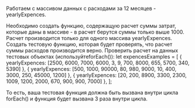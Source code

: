 Работаем с массивом данных с расходами за 12 месяцев - yearlyExpences.


Необходимо создать функцию, содержащую расчет суммы затрат, которые даны в массиве - в расчет берутся суммы только выше 1000. Расчет производится только для одного массива yearlyExpences.
Создать тестовую функцию, которая будет проверять, что расчет суммы расходов производится верно. Проверить расчет на данных тестовых объектах (используйтеforEach()):
let expencesExamples = [
 { yearlyExpences: [2500, 6000, 7000, 6000, 3, 9, 700, 8000, 655, 5700, 340, 5390] },
 { yearlyExpences: [500, 1000, 90000, 80, 980, 9000, 10, 400, 3000, 250, 45000, 1200] },
 { yearlyExpences: [20, 200, 8900, 3300, 2300, 1009, 1200, 2000, 670, 900, 900, 7000] },
];

То есть, ваша тестовая функция должна быть вызвана внутри цикла forEach() и функция будет вызвана 3 раза внутри цикла.

